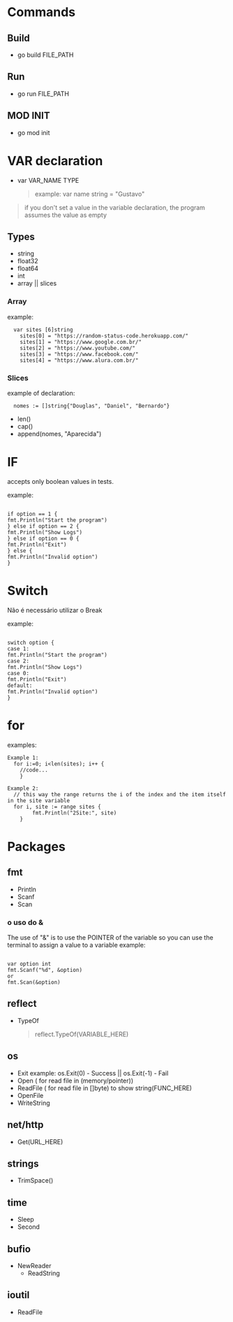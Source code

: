 # Commands

## Build

- go build FILE_PATH

## Run

- go run FILE_PATH

## MOD INIT

- go mod init

# VAR declaration

- var VAR_NAME TYPE
  > example: var name string = "Gustavo"

> if you don't set a value in the variable declaration, the program
> assumes the value as empty

## Types

- string
- float32
- float64
- int
- array || slices

### Array

example:

```
  var sites [6]string
	sites[0] = "https://random-status-code.herokuapp.com/"
	sites[1] = "https://www.google.com.br/"
	sites[2] = "https://www.youtube.com/"
	sites[3] = "https://www.facebook.com/"
	sites[4] = "https://www.alura.com.br/"
```

### Slices

example of declaration:

```
  nomes := []string{"Douglas", "Daniel", "Bernardo"}

```

- len()
- cap()
- append(nomes, "Aparecida")

# IF

accepts only boolean values in tests.

example:

```

if option == 1 {
fmt.Println("Start the program")
} else if option == 2 {
fmt.Println("Show Logs")
} else if option == 0 {
fmt.Println("Exit")
} else {
fmt.Println("Invalid option")
}

```

# Switch

Não é necessário utilizar o Break

example:

```

switch option {
case 1:
fmt.Println("Start the program")
case 2:
fmt.Println("Show Logs")
case 0:
fmt.Println("Exit")
default:
fmt.Println("Invalid option")
}

```

# for

examples:

```
Example 1:
  for i:=0; i<len(sites); i++ {
	//code...
	}
```

```
Example 2:
  // this way the range returns the i of the index and the item itself in the site variable
  for i, site := range sites {
		fmt.Println("2Site:", site)
	}
```

# Packages

## fmt

- Println
- Scanf
- Scan

### o uso do &

The use of "&" is to use the POINTER of the variable so you can use the terminal to assign a value to a variable
example:

```

var option int
fmt.Scanf("%d", &option)
or
fmt.Scan(&option)

```

## reflect

- TypeOf
  > reflect.TypeOf(VARIABLE_HERE)

## os

- Exit example: os.Exit(0) - Success || os.Exit(-1) - Fail
- Open ( for read file in (memory/pointer))
- ReadFile ( for read file in []byte) to show string(FUNC_HERE)
- OpenFile
- WriteString

## net/http

- Get(URL_HERE)

## strings

- TrimSpace()

## time

- Sleep
- Second

## bufio

- NewReader
  - ReadString

## ioutil

- ReadFile
